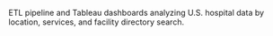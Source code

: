 ETL pipeline and Tableau dashboards analyzing U.S. hospital data by location, services, and facility directory search.
